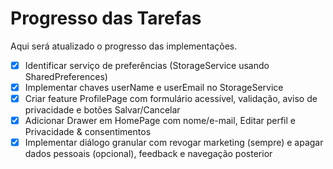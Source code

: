 # Progresso das Tarefas

Aqui será atualizado o progresso das implementações.

- [x] Identificar serviço de preferências (StorageService usando SharedPreferences)
- [x] Implementar chaves userName e userEmail no StorageService
- [x] Criar feature ProfilePage com formulário acessível, validação, aviso de privacidade e botões Salvar/Cancelar
- [x] Adicionar Drawer em HomePage com nome/e-mail, Editar perfil e Privacidade & consentimentos
- [x] Implementar diálogo granular com revogar marketing (sempre) e apagar dados pessoais (opcional), feedback e navegação posterior